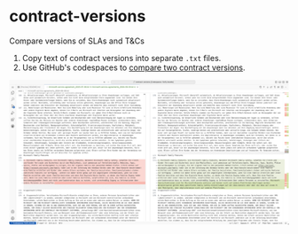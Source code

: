 # contract-versions
Compare versions of SLAs and T&amp;Cs

1. Copy text of contract versions into separate `.txt` files.
2. Use GitHub's codespaces to [compare two contract versions](https://stackoverflow.com/a/30142010). 

![alt text](image.png)
